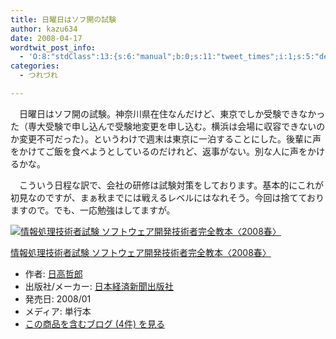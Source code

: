 ```yaml
---
title: 日曜日はソフ開の試験
author: kazu634
date: 2008-04-17
wordtwit_post_info:
  - 'O:8:"stdClass":13:{s:6:"manual";b:0;s:11:"tweet_times";i:1;s:5:"delay";i:0;s:7:"enabled";i:1;s:10:"separation";s:2:"60";s:7:"version";s:3:"3.7";s:14:"tweet_template";b:0;s:6:"status";i:2;s:6:"result";a:0:{}s:13:"tweet_counter";i:2;s:13:"tweet_log_ids";a:1:{i:0;i:3895;}s:9:"hash_tags";a:0:{}s:8:"accounts";a:1:{i:0;s:7:"kazu634";}}'
categories:
  - つれづれ

---
```

<div class="section">
<p>
    　日曜日はソフ開の試験。神奈川県在住なんだけど、東京でしか受験できなかった（専大受験で申し込んで受験地変更を申し込む。横浜は会場に収容できないのか変更不可だった）。というわけで週末は東京に一泊することにした。後輩に声をかけてご飯を食べようとしているのだけれど、返事がない。別な人に声をかけるかな。
</p>
  
<p>
    　こういう日程な訳で、会社の研修は試験対策をしております。基本的にこれが初見なのですが、まぁ秋までには戦えるレベルにはなれそう。今回は捨てておりますので。でも、一応勉強はしてますが。
</p>
  
<div class="hatena-asin-detail">
<a href="http://www.amazon.co.jp/dp/453240469X/?tag=hatena_st1-22&ascsubtag=d-7ibv" onclick="__gaTracker('send', 'event', 'outbound-article', 'http://www.amazon.co.jp/dp/453240469X/?tag=hatena_st1-22&ascsubtag=d-7ibv', '');"><img src="https://images-na.ssl-images-amazon.com/images/I/51IsgGHgfZL._SL160_.jpg" class="hatena-asin-detail-image" alt="情報処理技術者試験 ソフトウェア開発技術者完全教本〈2008春〉" title="情報処理技術者試験 ソフトウェア開発技術者完全教本〈2008春〉" /></a></p> 
    
<div class="hatena-asin-detail-info">
<p class="hatena-asin-detail-title">
<a href="http://www.amazon.co.jp/dp/453240469X/?tag=hatena_st1-22&ascsubtag=d-7ibv" onclick="__gaTracker('send', 'event', 'outbound-article', 'http://www.amazon.co.jp/dp/453240469X/?tag=hatena_st1-22&ascsubtag=d-7ibv', '情報処理技術者試験 ソフトウェア開発技術者完全教本〈2008春〉');">情報処理技術者試験 ソフトウェア開発技術者完全教本〈2008春〉</a>
</p>
      
<ul>
<li>
<span class="hatena-asin-detail-label">作者:</span> <a href="http://d.hatena.ne.jp/keyword/%C6%FC%B9%E2%C5%AF%CF%BA" onclick="__gaTracker('send', 'event', 'outbound-article', 'http://d.hatena.ne.jp/keyword/%C6%FC%B9%E2%C5%AF%CF%BA', '日高哲郎');" class="keyword">日高哲郎</a>
</li>
<li>
<span class="hatena-asin-detail-label">出版社/メーカー:</span> <a href="http://d.hatena.ne.jp/keyword/%C6%FC%CB%DC%B7%D0%BA%D1%BF%B7%CA%B9%BD%D0%C8%C7%BC%D2" onclick="__gaTracker('send', 'event', 'outbound-article', 'http://d.hatena.ne.jp/keyword/%C6%FC%CB%DC%B7%D0%BA%D1%BF%B7%CA%B9%BD%D0%C8%C7%BC%D2', '日本経済新聞出版社');" class="keyword">日本経済新聞出版社</a>
</li>
<li>
<span class="hatena-asin-detail-label">発売日:</span> 2008/01
</li>
<li>
<span class="hatena-asin-detail-label">メディア:</span> 単行本
</li>
<li>
<a href="http://d.hatena.ne.jp/asin/453240469X" onclick="__gaTracker('send', 'event', 'outbound-article', 'http://d.hatena.ne.jp/asin/453240469X', 'この商品を含むブログ (4件) を見る');" target="_blank">この商品を含むブログ (4件) を見る</a>
</li>
</ul>
</div>
    
<div class="hatena-asin-detail-foot">
</div>
</div>
</div>
